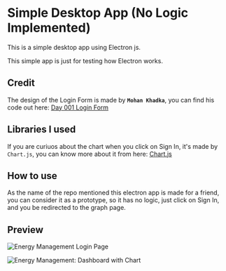 # Simple Desktop App (No Logic Implemented)

This is a simple desktop app using Electron js.

This simple app is just for testing how Electron works.

## Credit
The design of the Login Form is made by **`Mohan Khadka`**, you can find his code out here: [Day 001 Login Form](https://codepen.io/khadkamhn/pen/ZGvPLo)

## Libraries I used
If you are curiuos about the chart when you click on Sign In, it's made by `Chart.js`, you can know more about it from here: [Chart.js](https://www.chartjs.org/)

## How to use
As the name of the repo mentioned this electron app is made for a friend, you can consider it as a prototype, so it has no logic, just click on Sign In, and you be redirected to the graph page.

## Preview
![Energy Management Login Page](http://1.bp.blogspot.com/-aaDLPafmenI/YC_E1-xE2fI/AAAAAAAACnc/qJ4wP_UCkD0wAwhasu6XzgEwoy5WQ8BMgCK4BGAYYCw/s1600/github1.png)

![Energy Management: Dashboard with Chart](http://2.bp.blogspot.com/-6ypbTpo3eAk/YC_FNeHH_NI/AAAAAAAACno/QJj0xGp_lrsXy9wPeSZuwAOAHKjRsbcCwCK4BGAYYCw/s1600/github2.png)
